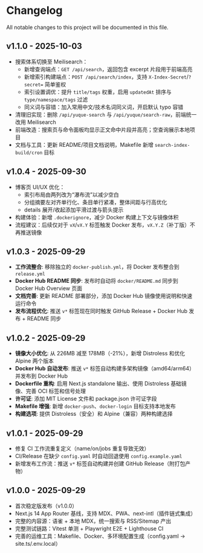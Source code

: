 # Changelog

All notable changes to this project will be documented in this file.

## v1.1.0 - 2025-10-03

- 搜索体系切换至 Meilisearch：
	- 新增查询端点：`GET /api/search`，返回包含 excerpt 片段用于前端高亮
	- 新增索引构建端点：`POST /api/search/index`，支持 `X-Index-Secret`/`?secret=` 简单鉴权
	- 索引设置调优：提升 `title/tags` 权重，启用 `updatedAt` 排序与 `type/namespace/tags` 过滤
	- 同义词与容错：加入常用中文/技术名词同义词，开启默认 typo 容错
- 清理旧实现：删除 `/api/yuque-search` 与 `/api/yuque/search-raw`，前端统一改用 Meilisearch
- 前端改造：搜索页与命令面板均显示正文命中片段并高亮；空查询展示本地项目
- 文档与工具：更新 README/项目文档说明，Makefile 新增 `search-index-build/cron` 目标

## v1.0.4 - 2025-09-30

- 博客页 UI/UX 优化：
	- 索引布局由两列改为“瀑布流”以减少空白
	- 分组摘要左对齐单行化、条目单行紧凑，整体间距与行高优化
	- details 展开/收起添加平滑过渡与箭头提示
- 构建体验：新增 `.dockerignore`，减少 Docker 构建上下文与镜像体积
- 流程建议：后续仅对于 `vX`/`vX.Y` 标签触发 Docker 发布，`vX.Y.Z`（补丁版）不再推送镜像

## v1.0.3 - 2025-09-29

- **工作流整合**: 移除独立的 `docker-publish.yml`，将 Docker 发布整合到 `release.yml`
- **Docker Hub README 同步**: 发布时自动将 `docker/README.md` 同步到 Docker Hub Overview 页面
- **文档完善**: 更新 README 部署部分，添加 Docker Hub 镜像使用说明和快速运行命令
- **发布流程优化**: 推送 `v*` 标签现在同时触发 GitHub Release + Docker Hub 发布 + README 同步

## v1.0.2 - 2025-09-29

- **镜像大小优化**: 从 226MB 减至 178MB（-21%），新增 Distroless 和优化 Alpine 两个版本
- **Docker Hub 自动发布**: 推送 `v*` 标签自动构建多架构镜像（amd64/arm64）并发布到 Docker Hub
- **Dockerfile 重构**: 启用 Next.js standalone 输出、使用 Distroless 基础镜像、完善 OCI 标签和信号处理
- **许可证**: 添加 MIT License 文件和 package.json 许可证字段
- **Makefile 增强**: 新增 `docker-push`、`docker-login` 目标支持本地发布
- **构建选项**: 提供 Distroless（安全）和 Alpine（兼容）两种构建选择

## v1.0.1 - 2025-09-29

- 修复 CI 工作流重复定义（name/on/jobs 重复导致无效）
- CI/Release 在缺少 `config.yaml` 时自动回退使用 `config.example.yaml`
- 新增发布工作流：推送 `v*` 标签自动构建并创建 GitHub Release（附打包产物）

## v1.0.0 - 2025-09-29

- 首次稳定版发布（v1.0.0）
- Next.js 14 App Router 基线，支持 MDX、PWA、next-intl（插件链式集成）
- 完整的内容源：语雀 + 本地 MDX，统一搜索与 RSS/Sitemap 产出
- 完整测试链路：Vitest 单测 + Playwright E2E + Lighthouse CI
- 完善的运维工具：Makefile、Docker、多环境配置生成（config.yaml → site.ts/.env.local）

